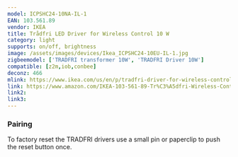 ```yaml
---
model: ICPSHC24-10NA-IL-1
EAN: 103.561.89
vendor: IKEA
title: Trådfri LED Driver for Wireless Control 10 W
category: light
supports: on/off, brightness
image: /assets/images/devices/Ikea_ICPSHC24-10EU-IL-1.jpg
zigbeemodel: ['TRADFRI transformer 10W', 'TRADFRI Driver 10W']
compatible: [z2m,iob,conbee]
deconz: 466
mlink: https://www.ikea.com/us/en/p/tradfri-driver-for-wireless-control-gray-10356189/
link: https://www.amazon.com/IKEA-103-561-89-Tr%C3%A5dfri-Wireless-Control/dp/B07KM28NR3
link2: 
link3: 
---
```


### Pairing
To factory reset the TRADFRI drivers use a small pin or paperclip to push the reset button once.




